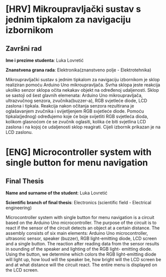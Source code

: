# [HRV] Mikroupravljački sustav s jednim tipkalom za navigaciju izbornikom

## Završni rad 

**Ime i prezime studenta**: Luka Lovretić

**Znanstvena grana rada**: Elektronika(znanstveno polje - Elektrotehnika)

Mikroupravljački sustav s jednim tipkalom za navigaciju izbornikom je sklop realiziran pomoću Arduino Uno mikroupravljača. Svrha sklopa jeste reakcija ukoliko senzor
sklopa očita nekakav objekt na određenoj udaljenosti. Sklop se sastoji od šest glavnih elemenata: Arduino Uno mikroupravljača, ultrazvučnog senzora, zvučnika(buzzer-a),
RGB svjetleće diode, LCD zaslona i tipkala. Reakcija nakon očitanja senzora rezultirana je oglašavanjem zvučnika i svijetljenjem RGB svjetleće diode. Pomoću
tipkala(jednog) određujemo koje će boje svijetliti RGB svjetleća dioda, kolikom glasnoćom će se zvučnik oglasiti, kolika će biti svjetlina LCD zaslona i na kojoj će
udaljenosti sklop reagirati. Cijeli izbornik prikazan je na LCD zaslonu.

# [ENG] Microcontroller system with single button for menu navigation 

## Final Thesis

**Name and surname of the student**: Luka Lovretić

**Scientific branch of final thesis**: Electronics (scientific field - Electrical engineering)

Microcontroller system with single button for menu navigation is a circuit based on the Arduino Uno microcontroller. The purpose of the circuit is to react if the sensor 
of the circuit detects an object at a certain distance. The assembly consists of six main elements: Arduino Uno microcontroller, ultrasonic sensor, speaker (buzzer), RGB 
light-emitting diode, LCD screen and a single button. The reaction after reading data from the sensor results in sounding of the speaker and lighting of the RGB light-
emitting diode. Using the button, we determine which colors the RGB light-emitting diode will light up, how loud will the speaker be, how bright will the LCD screen be 
and at what distance will the circuit react. The entire menu is displayed on the LCD screen.
